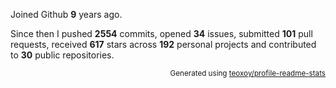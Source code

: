 Joined Github **9** years ago.

Since then I pushed **2554** commits, opened **34** issues, submitted **101** pull requests, received **617** stars across **192** personal projects and contributed to **30** public repositories.

<p align="right"><sub>Generated using <a href="https://github.com/marketplace/actions/profile-readme-stats">teoxoy/profile-readme-stats</a></sub></p>
